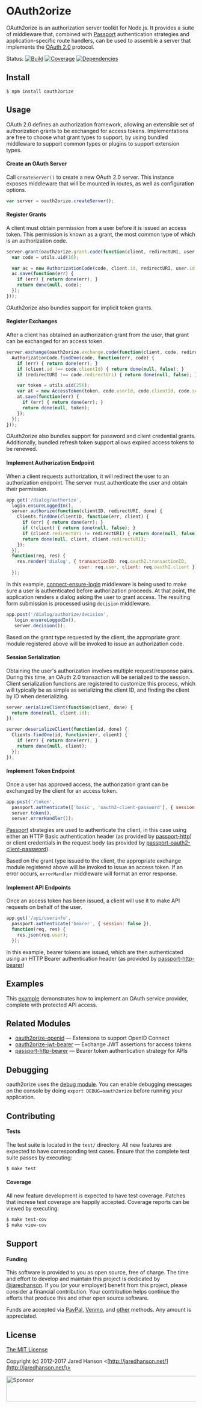 # OAuth2orize

OAuth2orize is an authorization server toolkit for Node.js.  It provides a suite
of middleware that, combined with [Passport](http://passportjs.org/)
authentication strategies and application-specific route handlers, can be used
to assemble a server that implements the [OAuth 2.0](http://tools.ietf.org/html/rfc6749)
protocol.

Status:
[![Build](https://img.shields.io/travis/jaredhanson/oauth2orize.svg)](https://travis-ci.org/jaredhanson/oauth2orize)
[![Coverage](https://img.shields.io/coveralls/jaredhanson/oauth2orize.svg)](https://coveralls.io/r/jaredhanson/oauth2orize)
[![Dependencies](https://img.shields.io/david/jaredhanson/oauth2orize.svg)](https://david-dm.org/jaredhanson/oauth2orize)

## Install

    $ npm install oauth2orize

## Usage

OAuth 2.0 defines an authorization framework, allowing an extensible set of
authorization grants to be exchanged for access tokens.  Implementations are
free to choose what grant types to support, by using bundled middleware to
support common types or plugins to support extension types.

#### Create an OAuth Server

Call `createServer()` to create a new OAuth 2.0 server.  This instance exposes
middleware that will be mounted in routes, as well as configuration options.

```javascript
var server = oauth2orize.createServer();
```

#### Register Grants

A client must obtain permission from a user before it is issued an access token.
This permission is known as a grant, the most common type of which is an
authorization code.
```javascript
server.grant(oauth2orize.grant.code(function(client, redirectURI, user, ares, done) {
  var code = utils.uid(16);

  var ac = new AuthorizationCode(code, client.id, redirectURI, user.id, ares.scope);
  ac.save(function(err) {
    if (err) { return done(err); }
    return done(null, code);
  });
}));
```

OAuth2orize also bundles support for implicit token grants.

#### Register Exchanges

After a client has obtained an authorization grant from the user, that grant can
be exchanged for an access token.

```javascript
server.exchange(oauth2orize.exchange.code(function(client, code, redirectURI, done) {
  AuthorizationCode.findOne(code, function(err, code) {
    if (err) { return done(err); }
    if (client.id !== code.clientId) { return done(null, false); }
    if (redirectURI !== code.redirectUri) { return done(null, false); }

    var token = utils.uid(256);
    var at = new AccessToken(token, code.userId, code.clientId, code.scope);
    at.save(function(err) {
      if (err) { return done(err); }
      return done(null, token);
    });
  });
}));
```

OAuth2orize also bundles support for password and client credential grants.
Additionally, bundled refresh token support allows expired access tokens to be
renewed.

#### Implement Authorization Endpoint

When a client requests authorization, it will redirect the user to an
authorization endpoint.  The server must authenticate the user and obtain
their permission.

```javascript
app.get('/dialog/authorize',
  login.ensureLoggedIn(),
  server.authorize(function(clientID, redirectURI, done) {
    Clients.findOne(clientID, function(err, client) {
      if (err) { return done(err); }
      if (!client) { return done(null, false); }
      if (client.redirectUri != redirectURI) { return done(null, false); }
      return done(null, client, client.redirectURI);
    });
  }),
  function(req, res) {
    res.render('dialog', { transactionID: req.oauth2.transactionID,
                           user: req.user, client: req.oauth2.client });
  });
```

In this example, [connect-ensure-login](https://github.com/jaredhanson/connect-ensure-login)
middleware is being used to make sure a user is authenticated before
authorization proceeds.  At that point, the application renders a dialog
asking the user to grant access.  The resulting form submission is processed
using `decision` middleware.

```javascript
app.post('/dialog/authorize/decision',
   login.ensureLoggedIn(),
   server.decision());
```
       
Based on the grant type requested by the client, the appropriate grant
module registered above will be invoked to issue an authorization code.

#### Session Serialization

Obtaining the user's authorization involves multiple request/response pairs.
During this time, an OAuth 2.0 transaction will be serialized to the session.
Client serialization functions are registered to customize this process, which
will typically be as simple as serializing the client ID, and finding the client
by ID when deserializing.

```javascript
server.serializeClient(function(client, done) {
  return done(null, client.id);
});

server.deserializeClient(function(id, done) {
  Clients.findOne(id, function(err, client) {
    if (err) { return done(err); }
    return done(null, client);
  });
});
```

#### Implement Token Endpoint

Once a user has approved access, the authorization grant can be exchanged by the
client for an access token.

```javascript
app.post('/token',
  passport.authenticate(['basic', 'oauth2-client-password'], { session: false }),
  server.token(),
  server.errorHandler());
```

[Passport](http://passportjs.org/) strategies are used to authenticate the
client, in this case using either an HTTP Basic authentication header (as
provided by [passport-http](https://github.com/jaredhanson/passport-http)) or
client credentials in the request body (as provided by 
[passport-oauth2-client-password](https://github.com/jaredhanson/passport-oauth2-client-password)).

Based on the grant type issued to the client, the appropriate exchange module
registered above will be invoked to issue an access token.  If an error occurs,
`errorHandler` middleware will format an error response.

#### Implement API Endpoints

Once an access token has been issued, a client will use it to make API requests
on behalf of the user.
```javascript
app.get('/api/userinfo', 
  passport.authenticate('bearer', { session: false }),
  function(req, res) {
    res.json(req.user);
  });
```

In this example, bearer tokens are issued, which are then authenticated using
an HTTP Bearer authentication header (as provided by [passport-http-bearer](https://github.com/jaredhanson/passport-http-bearer))

## Examples

This [example](https://github.com/gerges-beshay/oauth2orize-examples) demonstrates
how to implement an OAuth service provider, complete with protected API access.

## Related Modules

- [oauth2orize-openid](https://github.com/jaredhanson/oauth2orize-openid) — Extensions to support OpenID Connect
- [oauth2orize-jwt-bearer](https://github.com/xtuple/oauth2orize-jwt-bearer) — Exchange JWT assertions for access tokens
- [passport-http-bearer](https://github.com/jaredhanson/passport-http-bearer) — Bearer token authentication strategy for APIs

## Debugging

oauth2orize uses the [debug module](https://www.npmjs.org/package/debug).  You can enable debugging messages on the console by doing ```export DEBUG=oauth2orize``` before running your application.

## Contributing

#### Tests

The test suite is located in the `test/` directory.  All new features are
expected to have corresponding test cases.  Ensure that the complete test suite
passes by executing:

```bash
$ make test
```

#### Coverage

All new feature development is expected to have test coverage.  Patches that
increse test coverage are happily accepted.  Coverage reports can be viewed by
executing:

```bash
$ make test-cov
$ make view-cov
```

## Support

#### Funding

This software is provided to you as open source, free of charge.  The time and
effort to develop and maintain this project is dedicated by [@jaredhanson](https://github.com/jaredhanson).
If you (or your employer) benefit from this project, please consider a financial
contribution.  Your contribution helps continue the efforts that produce this
and other open source software.

Funds are accepted via [PayPal](https://paypal.me/jaredhanson), [Venmo](https://venmo.com/jaredhanson),
and [other](http://jaredhanson.net/pay) methods.  Any amount is appreciated.

## License

[The MIT License](http://opensource.org/licenses/MIT)

Copyright (c) 2012-2017 Jared Hanson <[http://jaredhanson.net/](http://jaredhanson.net/)>

<a target='_blank' rel='nofollow' href='https://app.codesponsor.io/link/vK9dyjRnnWsMzzJTQ57fRJpH/jaredhanson/oauth2orize'>  <img alt='Sponsor' width='888' height='68' src='https://app.codesponsor.io/embed/vK9dyjRnnWsMzzJTQ57fRJpH/jaredhanson/oauth2orize.svg' /></a>
